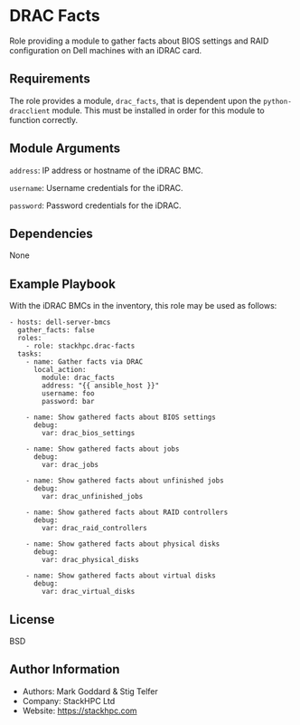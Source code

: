 DRAC Facts
==========

Role providing a module to gather facts about BIOS settings and RAID
configuration on Dell machines with an iDRAC card.

Requirements
------------

The role provides a module, `drac_facts`, that is dependent upon the
`python-dracclient` module. This must be installed in order for this module
to function correctly.

Module Arguments
----------------

`address`: IP address or hostname of the iDRAC BMC.

`username`: Username credentials for the iDRAC.

`password`: Password credentials for the iDRAC.

Dependencies
------------

None

Example Playbook
----------------

With the iDRAC BMCs in the inventory, this role may be used as follows:

    - hosts: dell-server-bmcs
      gather_facts: false
      roles:
        - role: stackhpc.drac-facts
      tasks:
        - name: Gather facts via DRAC
          local_action:
            module: drac_facts
            address: "{{ ansible_host }}"
            username: foo
            password: bar

        - name: Show gathered facts about BIOS settings
          debug:
            var: drac_bios_settings

        - name: Show gathered facts about jobs
          debug:
            var: drac_jobs

        - name: Show gathered facts about unfinished jobs
          debug:
            var: drac_unfinished_jobs

        - name: Show gathered facts about RAID controllers
          debug:
            var: drac_raid_controllers

        - name: Show gathered facts about physical disks
          debug:
            var: drac_physical_disks

        - name: Show gathered facts about virtual disks
          debug:
            var: drac_virtual_disks

License
-------

BSD

Author Information
------------------

- Authors: Mark Goddard & Stig Telfer
- Company: StackHPC Ltd
- Website: https://stackhpc.com
